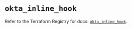 # `okta_inline_hook`

Refer to the Terraform Registry for docs: [`okta_inline_hook`](https://registry.terraform.io/providers/okta/okta/4.6.3/docs/resources/inline_hook).
